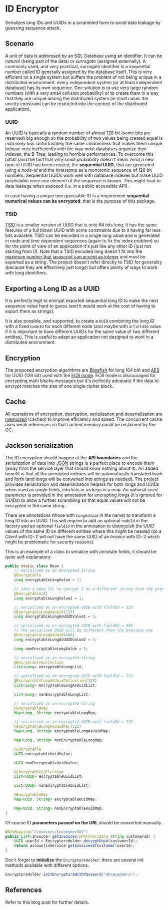 # ID Encryptor

Serializes long IDs and UUIDs in a scrambled form to avoid data leakage by guessing sequence attack.

## Scenario

A unit of data is addressed by an SQL Database using an identifier. It can be *natural* (being part of the data) or *surrogate* (assigned externally). A commonly used, and very practical, surrogate identifier is a sequential number called ID generally assigned by the database itself. This is very efficient on a single system but suffers the problem of not being unique in a distributed environment: every independent system (or at least independent database) has its own sequence. One solution is to use very large random numbers (with a very small collision probability) or to create them in a way that they are unique among the distributed system (in most cases the unicity constraint can be restricted into the context of the distributed application).

### UUID

An [UUID](https://en.wikipedia.org/wiki/Universally_unique_identifier) is basically a random number of almost 128 bit (some bits are reserved) big enough so the probability of two values being created equal is *extremely* low. Unfortunately the same randomness that makes them unique behave very inefficiently with the way most databases organize their indexes, the B-Tree, leading to horrible performances. To overcome this pitfall (and the fact that *very small probability* doesn't mean *zero*) a new type of UUID has been created, the **sequential UUID**, that are generated using a *node-id* and the *timestamp* as a monotonic sequence of 128 bit numbers. Sequential UUIDs work well with database indexes but make UUID *predictable* once one element of the sequence is known. This might lead to data leakage when exposed (i.e. in a public accessible API).

In case having a unique non guessable ID is a requirement **sequential numerical values can be encrypted**: that is the purpose of this package.

### TSID

[TSID](https://github.com/f4b6a3/tsid-creator) is a smaller version of UUID that is only 64 bits long. It has the same features of a full blown UUID with some constraints due to it having far less bits available. TSID can be encoded in a single long value and is generated in node and time dependent sequences (again to fix the index problem) so for the point of view of an application it's just like any other ID (just not starting from 0). Note that a TSID encoded long doesn't fit into the [maximum number that javascript can accept as integer](https://developer.mozilla.org/en-US/docs/Web/JavaScript/Reference/Global_Objects/Number/MAX_SAFE_INTEGER) and must be exported as a string. The project doesn't refer directly to TSID for generality (because they are effectively just longs) but offers plenty of ways to work with long identifiers.

## Exporting a Long ID as a UUID

It is perfectly legit to encrypt exported sequential long ID to make the next sequence value hard to guess (and it would work at the cost of having to export them as strings). 

It is also possible, and supported, to create a `UUID` combining the long ID with a fixed `nodeId` for each different node (and maybe with a `fieldId` value if it is important to have different UUIDs for the same value of two different entities). This is useful to adapt an application not designed to work in a distributed environment.

## Encryption

The proposed encryption algorithms are [Blowfish](https://en.wikipedia.org/wiki/Blowfish_(cipher)) for long (64 bit) and [AES](https://en.wikipedia.org/wiki/Advanced_Encryption_Standard) for UUID (128 bit) used with the [ECB mode](https://www.highgo.ca/2019/08/08/the-difference-in-five-modes-in-the-aes-encryption-algorithm). ECB mode is discouraged for encrypting multi blocks messages but it's perfectly adequate if the data to encrypt matches the size of one single cipher block.

## Cache

All operations of encryption, decryption, serialization and deserialization are [memoized](https://en.wikipedia.org/wiki/Memoization) (cached) to improve efficiency and speed. The concurrent cache uses weak references so that cached memory could be reclaimed by the GC.

## Jackson serialization

The ID encryption should happen at the **API boundaries** and the *serialization* of data into [JSON](https://www.json.org/json-en.html) strings is a perfect place to encode them (away from the service layer that should know nothing about it). An added benefit is that all the annotated indexes will be automatically translated back and forth (and longs will be converted into strings as needed). The project provides serialization and deserialization helpers for both longs and UUIDs when used as single fields, into lists or as keys in a map. An optional *seed* parameter is provided in the annotation for encrypting longs (it's ignored for UUIDs) to allow a further scrambling so that equal values will not be encrypted in the same string.

There are annotations (those with `LongAsUuid` in the name) to transform a long ID into an UUID. This will require to add an optional `nodeId` in the factory and an optional `fieldId` in the annotation to distinguish the UUID values of the same ID on different entities where this might be needed (so a *Client* with ID=2 will not have the same UUID of an *Invoice* with ID=2 which might be problematic for security reasons).

This is an example of a class to serialize with annotate fields, it should be quite self-explanatory:

```java
public static class Bean {
    // serialized as an encrypted string
    @Encryptable
    Long encryptableLongValue = 1;

    // uses a seed (2) to encrypt 1 as a different string than the previous
    @Encryptable(2)
    Long encryptableLongValue2 = 1;

    // serialized as an encrypted UUID with fieldId = 123
    @EncryptableLongAsUuid(123)
    Long encryptableLongAsUUIDValue1 = 1;

    // serialized as an encrypted UUID with fieldId = 456
    // the serialized UUID will be different than the previous one
    @EncryptableLongAsUuid(456)
    Long encryptableLongAsUUIDValue2 = 1;

    Long nonEncryptableLongValue = 1;

    // serialized as an encrypted string
    @EncryptableCollection
    List<Long> encryptableLongList;

    // serialized as an encrypted UUID with fieldId = 123
    @EncryptableLongAsUuidCollection(123)
    List<Long> encryptableLongAsUuidList;

    List<Long> nonEncryptableLongList;

    // serialized as an encrypted string
    @EncryptableKey
    Map<Long, String> encryptableLongMap;

    // serialized as an encrypted UUID with fieldId = 123
    @EncryptableLongAsUuidKey(123)
    Map<Long, String> encryptableLongAsUuidMap;

    Map<Long, String> nonEncryptableLongMap;

    @Encryptable
    UUID encryptableUuidValue;

    UUID nonEncryptableUuidValue;

    @EncryptableCollection
    List<UUID> encryptableUuidList;

    List<UUID> nonEncryptableUuidList;

    @EncryptableKey
    Map<UUID, String> encryptableUuidMap;

    Map<UUID, String> nonEncryptableUuidMap;
} 
```

Of course ID **parameters passed on the URL** should be converted manually.

```java
@GetMapping("/invoices/{customerId}")
public List<Invoice> getInvoices(@PathVariable String customerId) {
    UUID userId = EncryptorsHolder.decryptUuid(customerId);
    return accountinService.getInvoicesOfCustomer(userId);
}
```

Don't forget to **initialize** the `EncryptorsHolder`: there are several init methods available with different options.

```java
EncryptorsHolder.initEncryptorsWithPassword("abracadabra");
```

## References

Refer to this blog post for further details.
